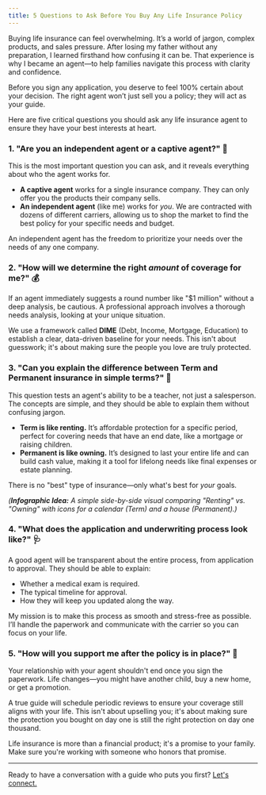 ```yaml
---
title: 5 Questions to Ask Before You Buy Any Life Insurance Policy
---
```


Buying life insurance can feel overwhelming. It’s a world of jargon, complex products, and sales pressure. After losing my father without any preparation, I learned firsthand how confusing it can be. That experience is why I became an agent—to help families navigate this process with clarity and confidence.

Before you sign any application, you deserve to feel 100% certain about your decision. The right agent won’t just sell you a policy; they will act as your guide.

Here are five critical questions you should ask any life insurance agent to ensure they have your best interests at heart.

### 1. "Are you an independent agent or a captive agent?" 🤔

This is the most important question you can ask, and it reveals everything about who the agent works for.

* **A captive agent** works for a single insurance company. They can only offer you the products their company sells.
* **An independent agent** (like me) works for *you*. We are contracted with dozens of different carriers, allowing us to shop the market to find the best policy for your specific needs and budget.

An independent agent has the freedom to prioritize your needs over the needs of any one company.

### 2. "How will we determine the right *amount* of coverage for me?" 💰

If an agent immediately suggests a round number like "$1 million" without a deep analysis, be cautious. A professional approach involves a thorough needs analysis, looking at your unique situation.

We use a framework called **DIME** (Debt, Income, Mortgage, Education) to establish a clear, data-driven baseline for your needs. This isn't about guesswork; it's about making sure the people you love are truly protected.

### 3. "Can you explain the difference between Term and Permanent insurance in simple terms?" 🏡

This question tests an agent's ability to be a teacher, not just a salesperson. The concepts are simple, and they should be able to explain them without confusing jargon.

* **Term is like renting.** It’s affordable protection for a specific period, perfect for covering needs that have an end date, like a mortgage or raising children.
* **Permanent is like owning.** It’s designed to last your entire life and can build cash value, making it a tool for lifelong needs like final expenses or estate planning.

There is no "best" type of insurance—only what's best for *your* goals.

*(**Infographic Idea:** A simple side-by-side visual comparing "Renting" vs. "Owning" with icons for a calendar (Term) and a house (Permanent).)*

### 4. "What does the application and underwriting process look like?" 🩺

A good agent will be transparent about the entire process, from application to approval. They should be able to explain:

* Whether a medical exam is required.
* The typical timeline for approval.
* How they will keep you updated along the way.

My mission is to make this process as smooth and stress-free as possible. I’ll handle the paperwork and communicate with the carrier so you can focus on your life.

### 5. "How will you support me after the policy is in place?" 🤝

Your relationship with your agent shouldn't end once you sign the paperwork. Life changes—you might have another child, buy a new home, or get a promotion.

A true guide will schedule periodic reviews to ensure your coverage still aligns with your life. This isn't about upselling you; it's about making sure the protection you bought on day one is still the right protection on day one thousand.

Life insurance is more than a financial product; it's a promise to your family. Make sure you're working with someone who honors that promise.

---
Ready to have a conversation with a guide who puts you first? [Let's connect.](/#contact)